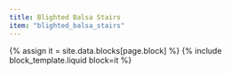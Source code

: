 ```yaml
---
title: Blighted Balsa Stairs
item: "blighted_balsa_stairs"
---
```


{% assign it = site.data.blocks[page.block] %}
{% include block_template.liquid block=it %}

